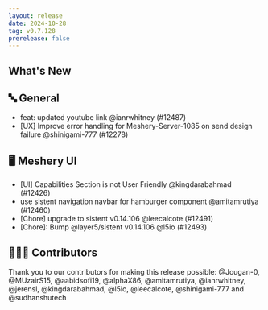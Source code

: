 ```yaml
---
layout: release
date: 2024-10-28
tag: v0.7.128
prerelease: false
---
```


## What's New

## 🔤 General

- feat: updated youtube link @ianrwhitney (#12487)
- [UX] Improve error handling for Meshery-Server-1085 on send design failure @shinigami-777 (#12278)

## 🖥 Meshery UI

- [UI] Capabilities Section is not User Friendly @kingdarabahmad (#12426)
- use sistent navigation navbar for hamburger component @amitamrutiya (#12460)
- [Chore] upgrade to sistent v0.14.106 @leecalcote (#12491)
- \[Chore\]: Bump @layer5/sistent v0.14.106 @l5io (#12493)

## 👨🏽‍💻 Contributors

Thank you to our contributors for making this release possible:
@Jougan-0, @MUzairS15, @aabidsofi19, @alphaX86, @amitamrutiya, @ianrwhitney, @jerensl, @kingdarabahmad, @l5io, @leecalcote, @shinigami-777 and @sudhanshutech
